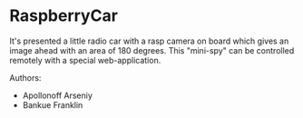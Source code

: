 # RaspberryCar

It's presented a little radio car with a rasp camera on board which gives an image ahead with an area of 180 degrees. This "mini-spy" can be controlled remotely with a special web-application.


Authors:  
  - Apollonoff Arseniy
  - Bankue Franklin
